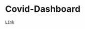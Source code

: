 # Covid-Dashboard
[`Link`](https://app.powerbi.com/groups/me/reports/98fe0c88-ebc9-4950-bd8d-e546faf8e695/39ec5b690652c0623c48?experience=power-bi)
